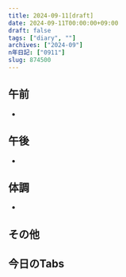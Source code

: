 ```yaml
---
title: 2024-09-11[draft]
date: 2024-09-11T00:00:00+09:00
draft: false
tags: ["diary", ""]
archives: ["2024-09"]
n年日記: ["0911"]
slug: 874500
---
```

## 午前
- 
## 午後
- 
## 体調
- 
## その他
## 今日のTabs